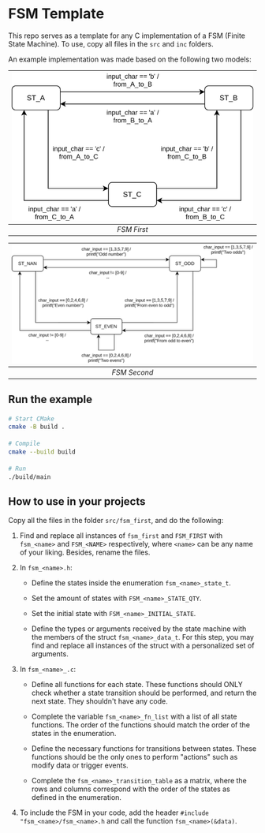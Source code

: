 # FSM Template

This repo serves as a template for any C implementation of a FSM (Finite State Machine).
To use, copy all files in the `src` and `inc` folders.

An example implementation was made based on the following two models:

| ![FSM template letters](/images/fsm_template_letters.svg) |
|:--:|
| *FSM First* |

| ![FSM template numbers](/images/fsm_template_numbers.svg) |
|:--:|
| *FSM Second* |

## Run the example

```bash
# Start CMake
cmake -B build .

# Compile
cmake --build build

# Run
./build/main
```

## How to use in your projects

Copy all the files in the folder `src/fsm_first`, and do the following:

1. Find and replace all instances of `fsm_first` and `FSM_FIRST` with `fsm_<name>` and `FSM_<NAME>` respectively, where `<name>` can be any name of your liking. Besides, rename the files.

2. In `fsm_<name>.h`:
    * Define the states inside the enumeration `fsm_<name>_state_t`.

    * Set the amount of states with `FSM_<name>_STATE_QTY`.

    * Set the initial state with `FSM_<name>_INITIAL_STATE`.

    * Define the types or arguments received by the state machine with the members of the struct `fsm_<name>_data_t`. For this step, you may find and replace all instances of the struct with a personalized set of arguments.

3. In `fsm_<name>_.c`:
    * Define all functions for each state. These functions should ONLY check whether a state transition should be performed, and return the next state. They shouldn't have any code.

    * Complete the variable `fsm_<name>_fn_list` with a list of all state functions. The order of the functions should match the order of the states in the enumeration.

    * Define the necessary functions for transitions between states. These functions should be the only ones to perform "actions" such as modify data or trigger events.

    * Complete the `fsm_<name>_transition_table` as a matrix, where the rows and columns correspond with the order of the states as defined in the enumeration.

4. To include the FSM in your code, add the header `#include "fsm_<name>/fsm_<name>.h` and call the function `fsm_<name>(&data)`.
